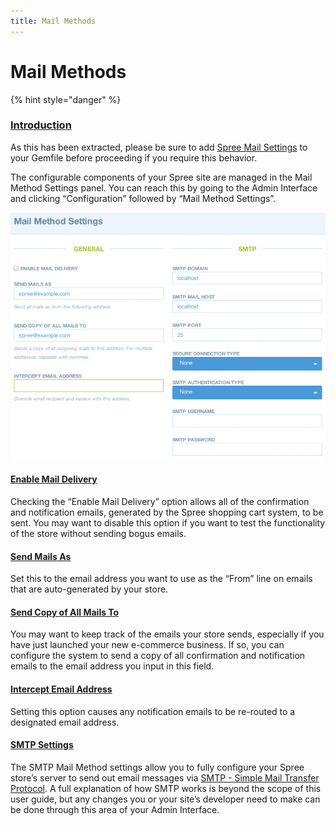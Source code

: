 ```yaml
---
title: Mail Methods
---
```


# Mail Methods

{% hint style="danger" %}

### [Introduction](mail-methods.md#introduction) <a id="introduction"></a>

As this has been extracted, please be sure to add [Spree Mail Settings](https://github.com/spree-contrib/spree_mail_settings) to your Gemfile before proceeding if you require this behavior.

The configurable components of your Spree site are managed in the Mail Method Settings panel. You can reach this by going to the Admin Interface and clicking “Configuration” followed by “Mail Method Settings”.

![Mail Method Settings](../.gitbook/assets/image%20%2821%29.png)

#### [Enable Mail Delivery](mail-methods.md#enable-mail-delivery) <a id="enable-mail-delivery"></a>

Checking the “Enable Mail Delivery” option allows all of the confirmation and notification emails, generated by the Spree shopping cart system, to be sent. You may want to disable this option if you want to test the functionality of the store without sending bogus emails.

#### [Send Mails As](mail-methods.md#send-mails-as) <a id="send-mails-as"></a>

Set this to the email address you want to use as the “From” line on emails that are auto-generated by your store.

#### [Send Copy of All Mails To](mail-methods.md#send-copy-of-all-mails-to) <a id="send-copy-of-all-mails-to"></a>

You may want to keep track of the emails your store sends, especially if you have just launched your new e-commerce business. If so, you can configure the system to send a copy of all confirmation and notification emails to the email address you input in this field.

#### [Intercept Email Address](mail-methods.md#intercept-email-address) <a id="intercept-email-address"></a>

Setting this option causes any notification emails to be re-routed to a designated email address.

#### [SMTP Settings](mail-methods.md#smtp-settings) <a id="smtp-settings"></a>

The SMTP Mail Method settings allow you to fully configure your Spree store’s server to send out email messages via [SMTP - Simple Mail Transfer Protocol](http://en.wikipedia.org/wiki/Simple_Mail_Transfer_Protocol). A full explanation of how SMTP works is beyond the scope of this user guide, but any changes you or your site’s developer need to make can be done through this area of your Admin Interface.

